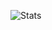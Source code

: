 ![Stats](https://pixel-profile.vercel.app/api/github-stats?username=jiovuos&theme=crt&screen_effect=false&hide_title=true)
